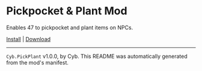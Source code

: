 # Pickpocket & Plant Mod

Enables 47 to pickpocket and plant items on NPCs.

[Install](https://hitman-resources.netlify.app/smf-install-link/https://github.com/Cybore8/PickpocketPlant/releases/latest/download/mod.framework.zip) | [Download](https://github.com/Cybore8/PickpocketPlant/releases/latest/download/mod.framework.zip)

---

`Cyb.PickPlant` v1.0.0, by Cyb. This README was automatically generated from the mod's manifest.
